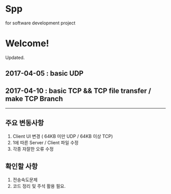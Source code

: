 # Spp
for software development project

# Welcome!

Updated.
## 2017-04-05 : basic UDP
## 2017-04-10 : basic TCP && TCP file transfer / make TCP Branch



----------
## 주요 변동사항
1. Client UI 변경 ( 64KB 미만 UDP / 64KB 이상 TCP)
2. 1에 따른 Server / Client 파일 수정
3. 각종 자잘한 오류 수정

## 확인할 사항
1. 전송속도문제
2. 코드 정리 및 주석 활용 필요.